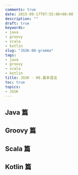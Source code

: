 ```yaml
---
comments: true
date: 2015-09-17T07:55:06+08:00
description: ""
draft: true
keywords:
- java
- groovy
- scala
- kotlin
slug: "JGSK-08-gramma"
tags:
- java
- groovy
- scala
- kotlin
title: JGSK - 08.基本语法
toc: true
topics:
- JGSK
---
```


## Java 篇

## Groovy 篇

## Scala 篇

## Kotlin 篇

